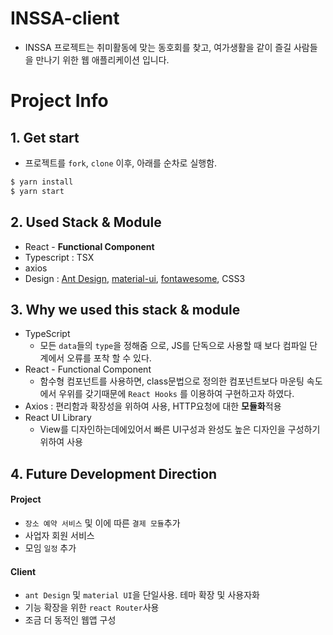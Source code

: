 # INSSA-client

- INSSA 프로젝트는 취미활동에 맞는 동호회를 찾고, 여가생활을 같이 즐길 사람들을 만나기 위한 웹 애플리케이션 입니다.

# Project Info

## 1. Get start

- 프로젝트를 `fork`, `clone` 이후, 아래를 순차로 실행함.

````bash
$ yarn install
$ yarn start
````

## 2.  Used Stack & Module

- React -  **Functional Component** 
- Typescript : TSX
- axios
- Design : [Ant Design]([https://ant.design](https://ant.design/)), [material-ui]([https://material-ui.com](https://material-ui.com/)), [fontawesome]([https://fontawesome.com](https://fontawesome.com/)), CSS3

## 3. Why we used this stack & module

- TypeScript
  - 모든 `data`들의 `type`을 정해줌 으로, JS를 단독으로 사용할 때 보다 컴파일 단계에서 오류를 포착 할 수 있다.
- React - Functional Component
  - 함수형 컴포넌트를 사용하면, class문법으로 정의한 컴포넌트보다 마운팅 속도에서 우위를 갖기때문에 `React Hooks` 를 이용하여 구현하고자 하였다.
- Axios : 편리함과 확장성을 위하여 사용, HTTP요청에 대한 **모듈화**적용
- React UI Library
  - View를 디자인하는데에있어서 빠른 UI구성과 완성도 높은 디자인을 구성하기 위하여 사용

## 4. Future Development Direction

#### Project

- `장소 예약 서비스` 및 이에 따른 `결제 모듈`추가
- 사업자 회원 서비스
- 모임 `일정` 추가

#### Client

- `ant Design` 및 `material UI`을 단일사용. 테마 확장 및 사용자화
- 기능 확장을 위한 `react Router`사용
- 조금 더 동적인 웹앱 구성